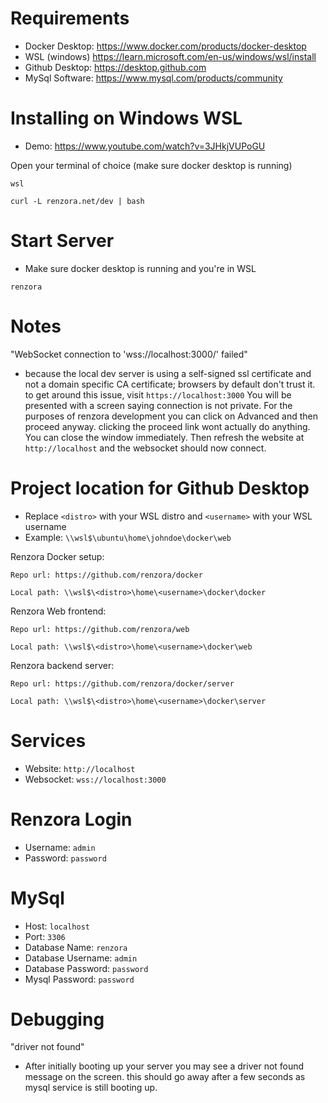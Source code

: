 # Requirements
- Docker Desktop: https://www.docker.com/products/docker-desktop
- WSL (windows) https://learn.microsoft.com/en-us/windows/wsl/install
- Github Desktop: https://desktop.github.com
- MySql Software: https://www.mysql.com/products/community


# Installing on Windows WSL
- Demo: https://www.youtube.com/watch?v=3JHkjVUPoGU

Open your terminal of choice (make sure docker desktop is running)
```
wsl
```
```
curl -L renzora.net/dev | bash
```

# Start Server
- Make sure docker desktop is running and you're in WSL
```
renzora
```

# Notes
"WebSocket connection to 'wss://localhost:3000/' failed"
- because the local dev server is using a self-signed ssl certificate and not a domain specific CA certificate; browsers by default don't trust it. to get around this issue, visit ```https://localhost:3000``` You will be presented with a screen saying connection is not private. For the purposes of renzora development you can click on Advanced and then proceed anyway. clicking the proceed link wont actually do anything. You can close the window immediately. Then refresh the website at ```http://localhost``` and the websocket should now connect.


# Project location for Github Desktop
- Replace ```<distro>``` with your WSL distro and ```<username>``` with your WSL username
- Example: ```\\wsl$\ubuntu\home\johndoe\docker\web```

Renzora Docker setup:
```
Repo url: https://github.com/renzora/docker

Local path: \\wsl$\<distro>\home\<username>\docker\docker
```

Renzora Web frontend:
```
Repo url: https://github.com/renzora/web

Local path: \\wsl$\<distro>\home\<username>\docker\web
```

Renzora backend server:
```
Repo url: https://github.com/renzora/docker/server

Local path: \\wsl$\<distro>\home\<username>\docker\server
```

# Services
- Website: ```http://localhost```
- Websocket: ```wss://localhost:3000```

# Renzora Login
- Username: ```admin```
- Password: ```password```

# MySql
- Host: ```localhost```
- Port: ```3306```
- Database Name: ```renzora```
- Database Username: ```admin```
- Database Password: ```password```
- Mysql Password: ```password```

# Debugging

"driver not found"
- After initially booting up your server you may see a driver not found message on the screen. this should go away after a few seconds as mysql service is still booting up.
